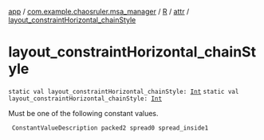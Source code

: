 [app](../../../index.md) / [com.example.chaosruler.msa_manager](../../index.md) / [R](../index.md) / [attr](index.md) / [layout_constraintHorizontal_chainStyle](.)

# layout_constraintHorizontal_chainStyle

`static val layout_constraintHorizontal_chainStyle: `[`Int`](https://kotlinlang.org/api/latest/jvm/stdlib/kotlin/-int/index.html)
`static val layout_constraintHorizontal_chainStyle: `[`Int`](https://kotlinlang.org/api/latest/jvm/stdlib/kotlin/-int/index.html)

Must be one of the following constant values.

     ConstantValueDescription packed2 spread0 spread_inside1

